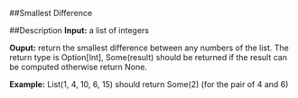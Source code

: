 ##Smallest Difference

##Description
**Input:** a list of integers

**Ouput:** return the smallest difference between any numbers of the list.
The return type is Option[Int], Some(result) should be returned if the result can be computed otherwise return None.

**Example:** List(1, 4, 10, 6, 15) should return Some(2) (for the pair of 4 and 6)